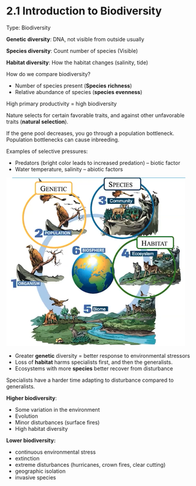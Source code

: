 # 2.1 Introduction to Biodiversity

Type: Biodiversity

**Genetic diversity**: DNA, not visible from outside usually

**Species diversity**: Count number of species \(Visible\)

**Habitat diversity**: How the habitat changes \(salinity, tide\)

How do we compare biodiversity?

* Number of species present \(**Species** **richness**\)
* Relative abundance of species \(**species evenness**\)

High primary productivity = high biodiversity

Nature selects for certain favorable traits, and against other unfavorable traits \(**natural selection**\).

If the gene pool decreases, you go through a population bottleneck. Population bottlenecks can cause inbreeding.

Examples of selective pressures:

* Predators \(bright color leads to increased predation\) – biotic factor
* Water temperature, salinity – abiotic factors

![assets/2%201%20Introduction%20to%20Biodiversity%2044b11d9785894e60bbf1b767632bf732/Screen\_Shot\_2021-05-16\_at\_12.41.15\_PM.png](../.gitbook/assets/Screen_Shot_2021-05-16_at_12.41.15_PM.png)

* Greater **genetic** diversity = better response to environmental stressors
* Loss of **habitat** harms specialists first, and then the generalists.
* Ecosystems with more **species** better recover from disturbance

Specialists have a harder time adapting to disturbance compared to generalists.

**Higher biodiversity**:

* Some variation in the environment
* Evolution
* Minor disturbances \(surface fires\)
* High habitat diversity

**Lower biodiversity:**

* continuous environmental stress
* extinction
* extreme disturbances \(hurricanes, crown fires, clear cutting\)
* geographic isolation
* invasive species

